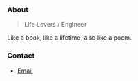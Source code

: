 ### About

> Life Lovers / Engineer

Like a book, like a lifetime, also like a poem.

### Contact

* [Email](mailto:flychicken@gmail.com)